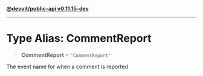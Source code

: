 [**@devvit/public-api v0.11.15-dev**](../README.md)

---

# Type Alias: CommentReport

> **CommentReport** = `"CommentReport"`

The event name for when a comment is reported
